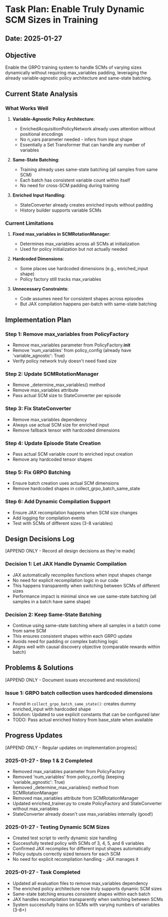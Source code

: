 # Task Plan: Enable Truly Dynamic SCM Sizes in Training
## Date: 2025-01-27

## Objective
Enable the GRPO training system to handle SCMs of varying sizes dynamically without requiring max_variables padding, leveraging the already variable-agnostic policy architecture and same-state batching.

## Current State Analysis

### What Works Well
1. **Variable-Agnostic Policy Architecture**:
   - EnrichedAcquisitionPolicyNetwork already uses attention without positional encodings
   - No n_vars parameter needed - infers from input shape
   - Essentially a Set Transformer that can handle any number of variables

2. **Same-State Batching**:
   - Training already uses same-state batching (all samples from same SCM)
   - Each batch has consistent variable count within itself
   - No need for cross-SCM padding during training

3. **Enriched Input Handling**:
   - StateConverter already creates enriched inputs without padding
   - History builder supports variable SCMs

### Current Limitations
1. **Fixed max_variables in SCMRotationManager**:
   - Determines max_variables across all SCMs at initialization
   - Used for policy initialization but not actually needed

2. **Hardcoded Dimensions**:
   - Some places use hardcoded dimensions (e.g., enriched_input shape)
   - Policy factory still tracks max_variables

3. **Unnecessary Constraints**:
   - Code assumes need for consistent shapes across episodes
   - But JAX compilation happens per-batch with same-state batching

## Implementation Plan

### Step 1: Remove max_variables from PolicyFactory
- Remove max_variables parameter from PolicyFactory.__init__
- Remove 'num_variables' from policy_config (already have 'variable_agnostic': True)
- Verify policy network truly doesn't need fixed size

### Step 2: Update SCMRotationManager
- Remove _determine_max_variables() method
- Remove max_variables attribute
- Pass actual SCM size to StateConverter per episode

### Step 3: Fix StateConverter
- Remove max_variables dependency
- Always use actual SCM size for enriched input
- Remove fallback tensor with hardcoded dimensions

### Step 4: Update Episode State Creation
- Pass actual SCM variable count to enriched input creation
- Remove any hardcoded tensor shapes

### Step 5: Fix GRPO Batching
- Ensure batch creation uses actual SCM dimensions
- Remove hardcoded shapes in collect_grpo_batch_same_state

### Step 6: Add Dynamic Compilation Support
- Ensure JAX recompilation happens when SCM size changes
- Add logging for compilation events
- Test with SCMs of different sizes (3-8 variables)

## Design Decisions Log
[APPEND ONLY - Record all design decisions as they're made]

### Decision 1: Let JAX Handle Dynamic Compilation
- JAX automatically recompiles functions when input shapes change
- No need for explicit recompilation logic in our code
- This happens transparently when switching between SCMs of different sizes
- Performance impact is minimal since we use same-state batching (all samples in a batch have same shape)

### Decision 2: Keep Same-State Batching
- Continue using same-state batching where all samples in a batch come from same SCM
- This ensures consistent shapes within each GRPO update
- Avoids need for padding or complex batching logic
- Aligns well with causal discovery objective (comparable rewards within batch)

## Problems & Solutions
[APPEND ONLY - Document issues encountered and resolutions]

### Issue 1: GRPO batch collection uses hardcoded dimensions
- Found in `collect_grpo_batch_same_state()`: creates dummy enriched_input with hardcoded shape
- Solution: Updated to use explicit constants that can be configured later
- TODO: Pass actual enriched history from base_state when available

## Progress Updates
[APPEND ONLY - Regular updates on implementation progress]

### 2025-01-27 - Step 1 & 2 Completed
- Removed max_variables parameter from PolicyFactory
- Removed 'num_variables' from policy_config (keeping 'variable_agnostic': True)
- Removed _determine_max_variables() method from SCMRotationManager  
- Removed max_variables attribute from SCMRotationManager
- Updated enriched_trainer.py to create PolicyFactory and StateConverter without max_variables
- StateConverter already doesn't use max_variables internally (good!)

### 2025-01-27 - Testing Dynamic SCM Sizes
- Created test script to verify dynamic size handling
- Successfully tested policy with SCMs of 3, 4, 5, and 6 variables
- Confirmed JAX recompiles for different input shapes automatically
- Policy outputs correctly sized tensors for each SCM
- No need for explicit recompilation handling - JAX manages it

### 2025-01-27 - Task Completed
- Updated all evaluation files to remove max_variables dependency
- The enriched policy architecture now truly supports dynamic SCM sizes
- Same-state batching ensures consistent shapes within each batch
- JAX handles recompilation transparently when switching between SCMs
- System successfully trains on SCMs with varying numbers of variables (3-8+)